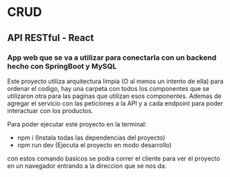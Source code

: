 # CRUD
## API RESTful - React
### App web que se va a utilizar para conectarla con un backend hecho con SpringBoot y MySQL

Este proyecto utiliza arquitectura limpia (O al menos un intento de ella) para
ordenar el codigo, hay una carpeta con todos los componentes que se utilizaron
otra para las paginas que utilizan esos componentes. Ademas de agregar el servicio con las peticiones a la API y a cada endpoint para poder interactuar con los productos.

Para poder ejecutar este proyecto en la terminal:
- npm i (Instala todas las dependencias del proyecto)
- npm run dev (Ejecuta el proyecto en modo desarrollo)

con estos comando basicos se podra correr el cliente para ver el proyecto en un navegador entrando a la direccion que se nos da.
